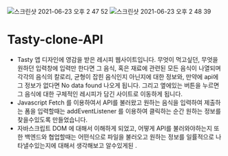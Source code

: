 ![스크린샷 2021-06-23 오후 2 47 52](https://user-images.githubusercontent.com/73012145/123042743-39511300-d432-11eb-81a6-aa14e77edd59.png)
![스크린샷 2021-06-23 오후 2 48 39](https://user-images.githubusercontent.com/73012145/123042765-42da7b00-d432-11eb-8ccc-a0c58c7b341a.png)

# Tasty-clone-API

* Tasty 앱 디자인에 영감을 받은 레시피 웹사이트입니다. 무엇이 먹고싶던, 무엇을 원하던 입력창에 입력만 한다면 그 음식, 혹은 재료에 관련된 모든 음식이 나열되며 각각의 음식의 칼로리, 균형이 잡힌 음식인지 아닌지에 대한 정보와, 만약에 api에 그 정보가 없다면 No data found 나오게 됩니다. 그리고 옆에있는 버튼을 누르면 그 음식에 대한 구체적인 레시피가 담긴 사이트로 이동하게 됩니다.
* Javascript Fetch 를 이용하여서 API를 불러왔고 원하는 음식을 입력하여 제출하는 폼을 입력할때는      addEventListener 를 이용하여 클릭하는 순간 원하는 정보를 찾을수있도록 만들었습니다.
* 자바스크립트 DOM 에 대해서 이해하게 되었고, 어떻게 API를 불러와야하는지 또한 백엔드와 협업할때는 어떤식으로 파일을 불러오고 원하는 정보를 일률적으로 나타낼수있는지에 대해서 생각해보고 알수있게된 . 
